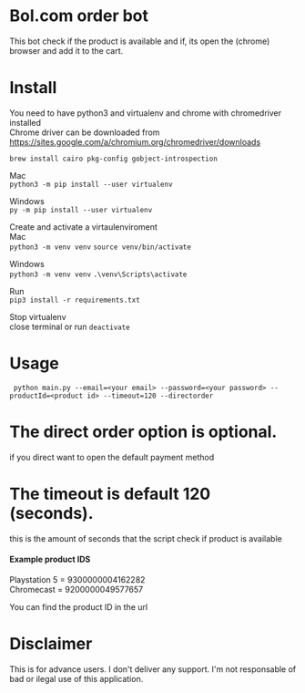Bol.com order bot
=================
This bot check if the product is available and if, its open the (chrome) browser and add it to the cart.


Install
=========
You need to have python3 and virtualenv and chrome with chromedriver installed <br>
Chrome driver can be downloaded from https://sites.google.com/a/chromium.org/chromedriver/downloads


``brew install cairo pkg-config gobject-introspection`` 

Mac<br>
``python3 -m pip install --user virtualenv``

Windows<br>
``py -m pip install --user virtualenv``

Create and activate a virtaulenviroment <br>
Mac<br>
``python3 -m venv venv``
``source venv/bin/activate``

Windows<br>
``python3 -m venv venv``
``.\venv\Scripts\activate``

Run<br>
``pip3 install -r requirements.txt``

Stop virtualenv <br>
close terminal or run ``deactivate``

Usage
=====
`` 
python main.py --email=<your email> --password=<your password> --productId=<product id> --timeout=120 --directorder
``

The direct order option is optional.
===================================== 
if you direct want to open the default payment method

The timeout is default 120 (seconds).
===================================== 
this is the amount of seconds that the script check if product is available


#### Example product IDS

Playstation 5 = 9300000004162282<br>
Chromecast = 9200000049577657

You can find the product ID in the url

Disclaimer
==========
This is for advance users. I don't deliver any support.
I'm not responsable of bad or ilegal use of this application.
